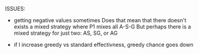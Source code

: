 ISSUES:
- getting negative values sometimes 
Does that mean that there doesn't exists a mixed strategy where P1 mixes all A-S-G
But perhaps there is a mixed strategy for just two: AS, SG, or AG

- if I increase greedy vs standard effectivness, greedy chance goes down

